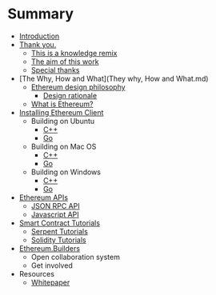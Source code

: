 # Summary

* [Introduction](README.md)
* [Thank you.](thank_you.md)
   * [This is a knowledge remix](this_is_a_knowledge_remix.md)
   * [The aim of this work](the_aim_of_this_work.md)
   * [Special thanks](special_thanks.md)
* [The Why, How and What](They why, How and What.md)
   * [Ethereum design philosophy](design_philosophy.md)
       * [Design rationale](design_rationale.md)
   * [What is Ethereum?](what_is_ethereum.md)
* [Installing Ethereum Client](installing_ethereum.md)
   * Building on Ubuntu
       * [C++](ubuntu_cpp_build.md)
       * [Go](ubuntu_go_build.md)
   * Building on Mac OS
       * [C++](mac_cpp_build.md)
       * [Go](mac_go_build.md)
   * Building on Windows
       * [C++](win_cpp_build.md)
       * [Go](win_go_build.md)
* [Ethereum APIs](ethereum_apis.md)
   * [JSON RPC API](ethereum_json_rpc.md)
   * [Javascript API](ethereum_javascript_api.md)
* [Smart Contract Tutorials](smart_contract_tutorials.md)
   * [Serpent Tutorials](serpent_tutorials.md)
   * [Solidity Tutorials](solidity_tutorials.md)
* [Ethereum.Builders](ethereumbuilders.md)
   * Open collaboration system
   * Get involved
* Resources
   * [Whitepaper](whitepaper.md)

